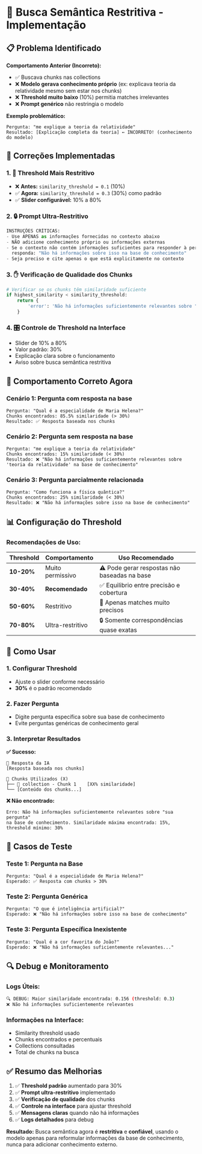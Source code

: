 # 🎯 Busca Semântica Restritiva - Implementação

## 📋 Problema Identificado

**Comportamento Anterior (Incorreto):**
- ✅ Buscava chunks nas collections
- ❌ **Modelo gerava conhecimento próprio** (ex: explicava teoria da relatividade mesmo sem estar nos chunks)
- ❌ **Threshold muito baixo** (10%) permitia matches irrelevantes
- ❌ **Prompt genérico** não restringia o modelo

**Exemplo problemático:**
```
Pergunta: "me explique a teoria da relatividade"
Resultado: [Explicação completa da teoria] ← INCORRETO! (conhecimento do modelo)
```

## 🔧 Correções Implementadas

### 1. **🚫 Threshold Mais Restritivo**
- ❌ **Antes:** `similarity_threshold = 0.1` (10%)
- ✅ **Agora:** `similarity_threshold = 0.3` (30%) como padrão
- ✅ **Slider configurável:** 10% a 80%

### 2. **🔒 Prompt Ultra-Restritivo**
```python
INSTRUÇÕES CRÍTICAS:
- Use APENAS as informações fornecidas no contexto abaixo
- NÃO adicione conhecimento próprio ou informações externas
- Se o contexto não contém informações suficientes para responder à pergunta, 
  responda: "Não há informações sobre isso na base de conhecimento"
- Seja preciso e cite apenas o que está explicitamente no contexto
```

### 3. **✋ Verificação de Qualidade dos Chunks**
```python
# Verificar se os chunks têm similaridade suficiente
if highest_similarity < similarity_threshold:
    return {
        'error': 'Não há informações suficientemente relevantes sobre "{query}" na base de conhecimento'
    }
```

### 4. **🎛️ Controle de Threshold na Interface**
- Slider de 10% a 80%
- Valor padrão: 30%
- Explicação clara sobre o funcionamento
- Aviso sobre busca semântica restritiva

## 🎯 Comportamento Correto Agora

### **Cenário 1: Pergunta com resposta na base**
```
Pergunta: "Qual é a especialidade de Maria Helena?"
Chunks encontrados: 85.5% similaridade (> 30%)
Resultado: ✅ Resposta baseada nos chunks
```

### **Cenário 2: Pergunta sem resposta na base**
```
Pergunta: "me explique a teoria da relatividade"
Chunks encontrados: 15% similaridade (< 30%)
Resultado: ❌ "Não há informações suficientemente relevantes sobre 'teoria da relatividade' na base de conhecimento"
```

### **Cenário 3: Pergunta parcialmente relacionada**
```
Pergunta: "Como funciona a física quântica?"
Chunks encontrados: 25% similaridade (< 30%)
Resultado: ❌ "Não há informações sobre isso na base de conhecimento"
```

## 📊 Configuração do Threshold

### **Recomendações de Uso:**

| Threshold | Comportamento | Uso Recomendado |
|-----------|---------------|-----------------|
| **10-20%** | Muito permissivo | ⚠️ Pode gerar respostas não baseadas na base |
| **30-40%** | **Recomendado** | ✅ Equilibrio entre precisão e cobertura |
| **50-60%** | Restritivo | 🎯 Apenas matches muito precisos |
| **70-80%** | Ultra-restritivo | 🔒 Somente correspondências quase exatas |

## 🚀 Como Usar

### **1. Configurar Threshold**
- Ajuste o slider conforme necessário
- **30%** é o padrão recomendado

### **2. Fazer Pergunta**
- Digite pergunta específica sobre sua base de conhecimento
- Evite perguntas genéricas de conhecimento geral

### **3. Interpretar Resultados**

**✅ Sucesso:**
```
🤖 Resposta da IA
[Resposta baseada nos chunks]

📄 Chunks Utilizados (X)
├── 📂 collection - Chunk 1    [XX% similaridade]
└── [Conteúdo dos chunks...]
```

**❌ Não encontrado:**
```
Erro: Não há informações suficientemente relevantes sobre "sua pergunta" 
na base de conhecimento. Similaridade máxima encontrada: 15%, 
threshold mínimo: 30%
```

## 🎯 Casos de Teste

### **Teste 1: Pergunta na Base**
```
Pergunta: "Qual é a especialidade de Maria Helena?"
Esperado: ✅ Resposta com chunks > 30%
```

### **Teste 2: Pergunta Genérica**
```
Pergunta: "O que é inteligência artificial?"
Esperado: ❌ "Não há informações sobre isso na base de conhecimento"
```

### **Teste 3: Pergunta Específica Inexistente**
```
Pergunta: "Qual é a cor favorita do João?"
Esperado: ❌ "Não há informações suficientemente relevantes..."
```

## 🔍 Debug e Monitoramento

### **Logs Úteis:**
```bash
🔍 DEBUG: Maior similaridade encontrada: 0.156 (threshold: 0.3)
❌ Não há informações suficientemente relevantes
```

### **Informações na Interface:**
- Similarity threshold usado
- Chunks encontrados e percentuais
- Collections consultadas
- Total de chunks na busca

## ✅ Resumo das Melhorias

1. ✅ **Threshold padrão** aumentado para 30%
2. ✅ **Prompt ultra-restritivo** implementado
3. ✅ **Verificação de qualidade** dos chunks
4. ✅ **Controle na interface** para ajustar threshold
5. ✅ **Mensagens claras** quando não há informações
6. ✅ **Logs detalhados** para debug

**Resultado:** Busca semântica agora é **restritiva** e **confiável**, usando o modelo apenas para reformular informações da base de conhecimento, nunca para adicionar conhecimento externo.
